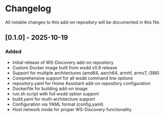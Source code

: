 # Changelog

All notable changes to this add-on repository will be documented in this file.

## [0.1.0] - 2025-10-19

### Added
- Initial release of WS-Discovery add-on repository
- Custom Docker image built from wsdd v0.9 release
- Support for multiple architectures (amd64, aarch64, armhf, armv7, i386)
- Comprehensive support for all wsdd command line options
- repository.yaml for Home Assistant add-on repository configuration
- Dockerfile for building add-on image
- run.sh script with full wsdd option support
- build.yaml for multi-architecture support
- Configuration via YAML format (config.yaml)
- Host network mode for proper WS-Discovery functionality
